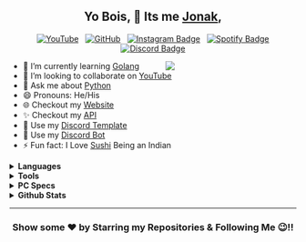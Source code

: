 <div align='center'>

## Yo Bois, 🤘 Its me <a href="https://jonakadiptakalita.herokuapp.com/" target="_blank">Jonak</a>,

&nbsp; [![YouTube](https://img.shields.io/badge/YouTube-Channel-%23E62117?style=for-the-badge&logo=YouTube)](https://www.youtube.com/channel/UC6IPfVhkqfcfBZCko6Q9mnQ/)
&nbsp; [![GitHub](https://img.shields.io/github/followers/Jonak-Adipta-Kalita?label=Follow%20Me%21%21&style=for-the-badge&logo=Github)](https://github.com/Jonak-Adipta-Kalita?tab=followers)
&nbsp; [![Instagram Badge](https://img.shields.io/badge/-Instagram-e4405f?style=for-the-badge&logo=Instagram&logoColor=white)](https://www.instagram.com/xxjonakadiptaxx/?hl=en)
&nbsp; [![Spotify Badge](https://img.shields.io/badge/-Spotify-ffffff?style=for-the-badge&logo=Spotify&logoColor=green&color=lightgreen)](https://open.spotify.com/user/31cypdycu52u6rj3bsfcldmqrlji)
&nbsp; [![Discord Badge](https://img.shields.io/badge/-Discord-ffffff?style=for-the-badge&logo=Discord&color=2c2f33)](https://discord.gg/S3UfGkW)

</div>

<img align='right' src="https://media.giphy.com/media/M9gbBd9nbDrOTu1Mqx/giphy.gif" width="230" />

- 🌱 I’m currently learning [Golang](https://golang.org/)
- 👯 I’m looking to collaborate on [YouTube](https://www.youtube.com/)
- 💬 Ask me about [Python](https://www.python.org/)
- 😄 Pronouns: He/His
- 🌐 Checkout my [Website](https://jonakadiptakalita.herokuapp.com/)
- ✨ Checkout my [API](https://jak-api-dot-com.herokuapp.com/)
- 🎈 Use my [Discord Template](https://discord.new/3xd7Cj7um9Az)
- 🤖 Use my [Discord Bot](https://discord.com/oauth2/authorize?client_id=756402881913028689&scope=bot)
- ⚡ Fun fact: I Love [Sushi](https://en.wikipedia.org/wiki/Sushi) Being an Indian

<details>
	<summary><b>Languages</b></summary>
	<ul>
  	    [<code><img height="25" src="https://raw.githubusercontent.com/github/explore/80688e429a7d4ef2fca1e82350fe8e3517d3494d/topics/python/python.png" alt="python" /></code>](https://www.python.org/)|
		[<code><img height="25" src="https://raw.githubusercontent.com/github/explore/80688e429a7d4ef2fca1e82350fe8e3517d3494d/topics/html/html.png" alt="html" /></code>](https://www.w3schools.com/html/)|
		[<code><img height="25" src="https://raw.githubusercontent.com/github/explore/80688e429a7d4ef2fca1e82350fe8e3517d3494d/topics/css/css.png" alt="css" /></code>](https://www.w3schools.com/css/)|
		[<code><img height="25" src="https://raw.githubusercontent.com/github/explore/80688e429a7d4ef2fca1e82350fe8e3517d3494d/topics/javascript/javascript.png" alt="javascript" /></code>](https://www.javascript.com/)|
		[<code><img height="25" src="https://raw.githubusercontent.com/github/explore/80688e429a7d4ef2fca1e82350fe8e3517d3494d/topics/typescript/typescript.png" alt="typescript" /></code>](https://www.typescriptlang.org/)|
		[<code><img height="25" src="https://raw.githubusercontent.com/github/explore/80688e429a7d4ef2fca1e82350fe8e3517d3494d/topics/go/go.png" alt="go" /></code>](https://golang.org/)|
		|--|--|--|--|--|--|
	</ul>	
</details>

<details>
	<summary><b>Tools</b></summary>
	<ul>
		[<code><img height="25" width="25" src="https://www.flaticon.com/svg/static/icons/svg/136/136529.svg" alt="Adobe Photoshop" /></code>](https://www.photoshop.com/)|
		[<code><img height="25" src="https://raw.githubusercontent.com/github/explore/80688e429a7d4ef2fca1e82350fe8e3517d3494d/topics/terminal/terminal.png" alt="terminal" /></code>](https://www.microsoft.com/en-us/p/windows-terminal/9n0dx20hk701)|
		[<code><img height="25" src="https://raw.githubusercontent.com/github/explore/80688e429a7d4ef2fca1e82350fe8e3517d3494d/topics/visual-studio-code/visual-studio-code.png" alt="vscode"></code>](https://code.visualstudio.com/)|
		|--|--|--|
	</ul>	
</details>

<details>
	<summary><b>PC Specs</b></summary>
	<ul>
		<li><b>PC: </b>Laptop</li>
		<li><b>OS: </b>Windows 10 Pro</li>
		<li><b>Processor: </b>Intel Core i3 5th Generation</li>
		<li><b>RAM: </b>4GB</li>
	</ul>	
</details>

<details>	
	<summary><b>Github Stats</b></summary>
	<br/>
	<img height="180em" src="https://github-readme-stats.vercel.app/api?username=Jonak-Adipta-Kalita&show_icons=true&hide_border=true&theme=cobalt" />
</details>

<hr/>

<div align="center">

### Show some ❤️ by Starring my Repositories & Following Me 😉!!

</div>
